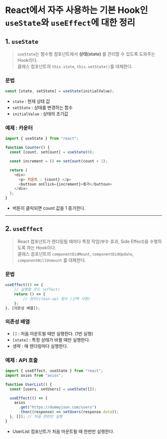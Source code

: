 # React에서 자주 사용하는 기본 Hook인 `useState`와 `useEffect`에 대한 정리

## 1. `useState`

> `useState`는 함수형 컴포넌트에서 **상태(state)** 를 관리할 수 있도록 도와주는 Hook이다.  
> 클래스 컴포넌트의 `this.state`, `this.setState()`를 대체한다.

### 문법

```javascript
const [state, setState] = useState(initialValue);
```

- `state` : 현재 상태 값
- `setState` : 상태를 변경하는 함수
- `initialValue` : 상태의 초기값

### 예제 : 카운터

```javascript
import { useState } from "react";

function Counter() {
  const [count, setCount] = useState(0);

  const increment = () => setCount(count + 1);

  return (
    <div>
      <p> 카운트 : {count} </p>
      <buttoun onClick={increment}>증가</buttoun>
    </div>
  );
}
```

- 버튼이 클릭되면 count 값을 1 증가한다.

---

## 2. `useEffect`

> React 컴포넌트가 렌더링될 때마다 특정 작업(부수 효과, Side Effect)을 수행하도록 하는 Hook이다.  
> 클래스 컴포넌트의 `componentDidMount`, `componentDidUpdate`, `componentWillUnmount` 를 대체한다.

### 문법

```javascript
useEffect(() => {
	// 실행할 코드 (effect)
	return () => {
		// 정리(clean-up) 함수 (선택 사항)
	};
}, [의존성 배열]);
```

### 의존성 배열

- `[]` : 처음 마운트될 때만 실행한다. (1번 실행)
- `[state]` : 특정 상태가 바뀔 때만 실행한다.
- 생략 : 매 렌더링마다 실행한다.

### 예제 : API 호출

```javascript
import { useEffect, useState } from "react";
import axios from "axios";

function UserList() {
  const [users, setUsers] = useState([]);

  useEffect(() => {
    axios
      .get("https://dummyjson.com/users")
      .then((response) => setUsers(response.data));
  }, []); // 처음 한번만 실행
}
```

- UserList 컴포넌트가 처음 마운트될 때 한번만 실행한다.
